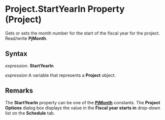 
# Project.StartYearIn Property (Project)

Gets or sets the month number for the start of the fiscal year for the project. Read/write  **PjMonth**.


## Syntax

 _expression_. **StartYearIn**

 _expression_ A variable that represents a **Project** object.


## Remarks

The  **StartYearIn** property can be one of the **[PjMonth](a9bc801a-d92d-bcc4-cf97-6e370ceec0aa.md)** constants. The **Project Options** dialog box displays the value in the **Fiscal year starts in** drop-down list on the **Schedule** tab.

